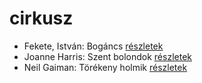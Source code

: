 # cirkusz

- Fekete, István: Bogáncs [részletek](_details/%7Bopf.creator%7D.md#id_266)
- Joanne Harris: Szent bolondok [részletek](_details/%7Bopf.creator%7D.md#id_1120)
- Neil Gaiman: Törékeny holmik [részletek](_details/%7Bopf.creator%7D.md#id_1436)